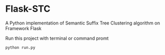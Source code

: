 # Flask-STC
A Python implementation of Semantic Suffix Tree Clustering algorithm on Framework Flask


Run this project with terminal or command promt
```
python run.py
```
